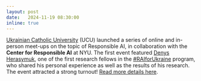 ```yaml
---
layout: post
date:   2024-11-19 08:30:00
inline: true
---
```


[Ukrainian Catholic University](https://ucu.edu.ua/en/) (UCU) launched a series of online and in-person meet-ups on the topic of Responsible AI, in collaboration with the **Center for Responsible AI** at NYU. The first event featured [Denys Herasymuk](https://airesponsibly.net/people/denys/), one of the first research fellows in the [#RAIforUkraine](https://airesponsibly.net/RAIforUkraine/) program, who shared his personal experience as well as the results of his research. The event attracted a strong turnout! [Read more details here](/news_events/2024/ucu-seminars).

